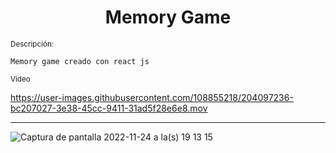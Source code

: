 <h1 align="center">Memory Game</h1>

<small>Descripción:</small>

~~~
Memory game creado con react js
~~~
<small>Video</small>


https://user-images.githubusercontent.com/108855218/204097236-bc207027-3e38-45cc-9411-31ad5f28e6e8.mov



***

![Captura de pantalla 2022-11-24 a la(s) 19 13 15](https://user-images.githubusercontent.com/108855218/203869665-3cc4723f-f6f7-44a6-bb66-b46c76be795e.png)
